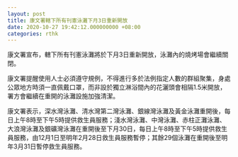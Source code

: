 ```yaml
---
layout: post
title: 康文署轄下所有刊憲泳灘下月3日重新開放
date: 2020-10-27 19:42:12.000000000 +08:00
categories: rthk
---
```


康文署宣布，轄下所有刊憲泳灘將於下月3日重新開放，泳灘內的燒烤場會繼續關閉。

康文署提醒使用人士必須遵守規例，不得進行多於法例指定人數的群組聚集，身處公眾地方時須一直佩戴口罩，而非設於獨立淋浴間內的花灑頭會相隔1.5米開放，署方會繼續在重開的泳灘設施加強清潔。

康文署表示，深水灣泳灘、清水灣第二灣泳灘、銀線灣泳灘及黃金泳灘重開後，每日上午8時至下午5時提供救生員服務；淺水灣泳灘、中灣泳灘、赤柱正灘泳灘、大浪灣泳灘及銀礦灣泳灘在重開後至下月30日，每日上午8時至下午5時提供救生員服務，由12月1日至明年2月28日救生員服務暫停；其餘29個泳灘在重開後至明年3月31日暫停救生員服務。
